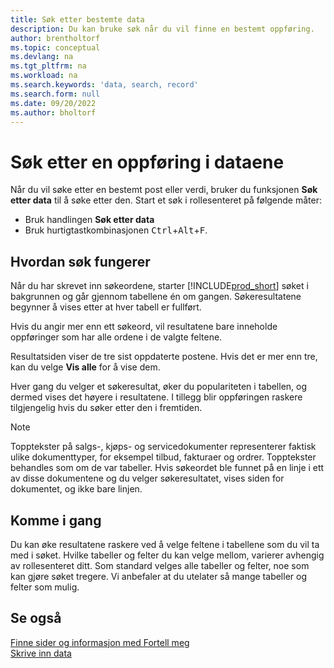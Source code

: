 ```yaml
---
title: Søk etter bestemte data
description: Du kan bruke søk når du vil finne en bestemt oppføring.
author: brentholtorf
ms.topic: conceptual
ms.devlang: na
ms.tgt_pltfrm: na
ms.workload: na
ms.search.keywords: 'data, search, record'
ms.search.form: null
ms.date: 09/20/2022
ms.author: bholtorf
---
```


# <a name="search-for-a-record-in-your-data"></a><a name="search-for-a-record-in-your-data"></a><a name="search-for-a-record-in-your-data"></a>Søk etter en oppføring i dataene

Når du vil søke etter en bestemt post eller verdi, bruker du funksjonen **Søk etter data** til å søke etter den. Start et søk i rollesenteret på følgende måter:

* Bruk handlingen **Søk etter data**
* Bruk hurtigtastkombinasjonen <kbd>Ctrl</kbd>+<kbd>Alt</kbd>+<kbd>F</kbd>.

## <a name="how-search-works"></a><a name="how-search-works"></a><a name="how-search-works"></a>Hvordan søk fungerer

Når du har skrevet inn søkeordene, starter [!INCLUDE[prod_short](includes/prod_short.md)] søket i bakgrunnen og går gjennom tabellene én om gangen. Søkeresultatene begynner å vises etter at hver tabell er fullført. 

Hvis du angir mer enn ett søkeord, vil resultatene bare inneholde oppføringer som har alle ordene i de valgte feltene.

Resultatsiden viser de tre sist oppdaterte postene. Hvis det er mer enn tre, kan du velge **Vis alle** for å vise dem.

Hver gang du velger et søkeresultat, øker du populariteten i tabellen, og dermed vises det høyere i resultatene. I tillegg blir oppføringen raskere tilgjengelig hvis du søker etter den i fremtiden.

> [!NOTE]
> Topptekster på salgs-, kjøps- og servicedokumenter representerer faktisk ulike dokumenttyper, for eksempel tilbud, fakturaer og ordrer. Topptekster behandles som om de var tabeller. Hvis søkeordet ble funnet på en linje i ett av disse dokumentene og du velger søkeresultatet, vises siden for dokumentet, og ikke bare linjen.

## <a name="getting-started"></a><a name="getting-started"></a><a name="getting-started"></a>Komme i gang

Du kan øke resultatene raskere ved å velge feltene i tabellene som du vil ta med i søket. Hvilke tabeller og felter du kan velge mellom, varierer avhengig av rollesenteret ditt. Som standard velges alle tabeller og felter, noe som kan gjøre søket tregere. Vi anbefaler at du utelater så mange tabeller og felter som mulig.

## <a name="see-also"></a><a name="see-also"></a><a name="see-also"></a>Se også

[Finne sider og informasjon med Fortell meg](ui-search.md)  
[Skrive inn data](ui-enter-data.md)  
